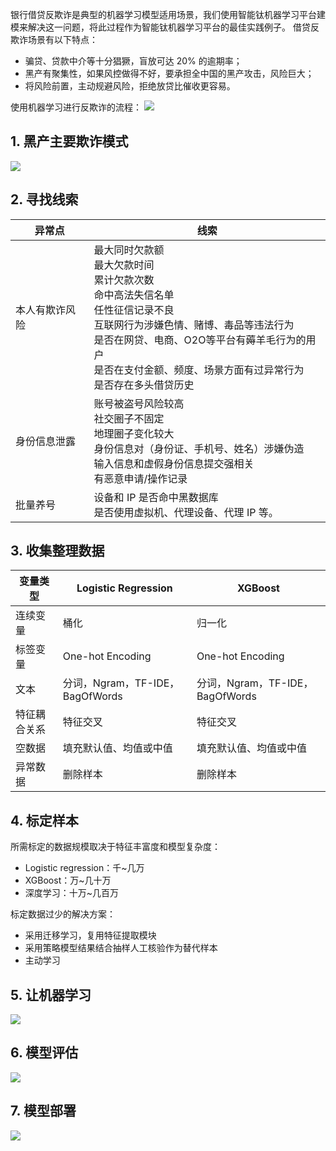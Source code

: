 银行借贷反欺诈是典型的机器学习模型适用场景，我们使用智能钛机器学习平台建模来解决这一问题，将此过程作为智能钛机器学习平台的最佳实践例子。
借贷反欺诈场景有以下特点：

- 骗贷、贷款中介等十分猖獗，盲放可达 20% 的逾期率；
- 黑产有聚集性，如果风控做得不好，要承担全中国的黑产攻击，风险巨大；
- 将风险前置，主动规避风险，拒绝放贷比催收更容易。

使用机器学习进行反欺诈的流程：
![](https://main.qcloudimg.com/raw/d1242e7ff420f8715a9686225112cbb3.png)

##  1. 黑产主要欺诈模式
![](https://main.qcloudimg.com/raw/5a36a6ad03527fff399242aa2edc5b32.png)

## 2. 寻找线索
| 异常点 | 线索 | 
|---------|---------|
| 本人有欺诈风险 | 最大同时欠款额<br>最大欠款时间<br>累计欠款次数<br>命中高法失信名单<br>任性征信记录不良<br>互联网行为涉嫌色情、赌博、毒品等违法行为<br>是否在网贷、电商、O2O等平台有薅羊毛行为的用户<br>是否在支付金额、频度、场景方面有过异常行为<br>是否存在多头借贷历史
| 身份信息泄露 | 账号被盗号风险较高<br>社交圈子不固定<br>地理圈子变化较大<br>身份信息对（身份证、手机号、姓名）涉嫌伪造<br>输入信息和虚假身份信息提交强相关<br>有恶意申请/操作记录 | 
| 批量养号 | 设备和 IP 是否命中黑数据库<br>是否使用虚拟机、代理设备、代理 IP 等。 | 

## 3. 收集整理数据

| 变量类型 | Logistic Regression | XGBoost|
|---------|---------|---------|
| 连续变量 | 桶化 | 归一化 |
| 标签变量 | One-hot Encoding | One-hot Encoding |
| 文本 | 分词，Ngram，TF-IDE，BagOfWords | 分词，Ngram，TF-IDE，BagOfWords |
| 特征耦合关系 | 特征交叉 | 特征交叉 |
| 空数据 | 填充默认值、均值或中值 | 填充默认值、均值或中值 |
| 异常数据 | 删除样本 | 删除样本 |

## 4. 标定样本
所需标定的数据规模取决于特征丰富度和模型复杂度：
- Logistic regression：千~几万
- XGBoost：万~几十万
- 深度学习：十万~几百万

标定数据过少的解决方案：
- 采用迁移学习，复用特征提取模块
- 采用策略模型结果结合抽样人工核验作为替代样本
- 主动学习

## 5. 让机器学习
![](https://main.qcloudimg.com/raw/5bc20ab7ed856bcc111a06afad0c4f59.png)

## 6. 模型评估
![](https://main.qcloudimg.com/raw/b73a835db697a704715a34862f9af065.png)

## 7. 模型部署
![](https://main.qcloudimg.com/raw/2d538161bcc99266c57cd019ed19a3b4.png)
